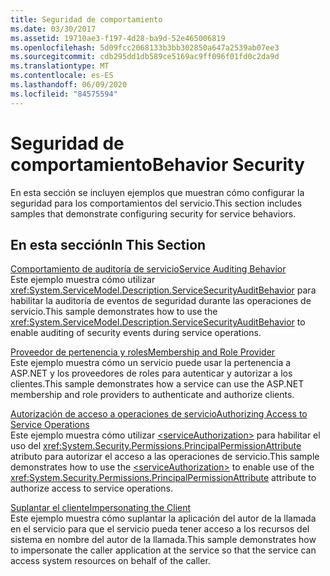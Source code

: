 ```yaml
---
title: Seguridad de comportamiento
ms.date: 03/30/2017
ms.assetid: 19710ae3-f197-4d28-ba9d-52e465006819
ms.openlocfilehash: 5d09fcc2068133b3bb302850a647a2539ab07ee3
ms.sourcegitcommit: cdb295dd1db589ce5169ac9ff096f01fd0c2da9d
ms.translationtype: MT
ms.contentlocale: es-ES
ms.lasthandoff: 06/09/2020
ms.locfileid: "84575594"
---
```

# <a name="behavior-security"></a><span data-ttu-id="bd929-102">Seguridad de comportamiento</span><span class="sxs-lookup"><span data-stu-id="bd929-102">Behavior Security</span></span>
<span data-ttu-id="bd929-103">En esta sección se incluyen ejemplos que muestran cómo configurar la seguridad para los comportamientos del servicio.</span><span class="sxs-lookup"><span data-stu-id="bd929-103">This section includes samples that demonstrate configuring security for service behaviors.</span></span>  
  
## <a name="in-this-section"></a><span data-ttu-id="bd929-104">En esta sección</span><span class="sxs-lookup"><span data-stu-id="bd929-104">In This Section</span></span>  
 [<span data-ttu-id="bd929-105">Comportamiento de auditoría de servicio</span><span class="sxs-lookup"><span data-stu-id="bd929-105">Service Auditing Behavior</span></span>](service-auditing-behavior.md)  
 <span data-ttu-id="bd929-106">Este ejemplo muestra cómo utilizar <xref:System.ServiceModel.Description.ServiceSecurityAuditBehavior> para habilitar la auditoría de eventos de seguridad durante las operaciones de servicio.</span><span class="sxs-lookup"><span data-stu-id="bd929-106">This sample demonstrates how to use the <xref:System.ServiceModel.Description.ServiceSecurityAuditBehavior> to enable auditing of security events during service operations.</span></span>  
  
 [<span data-ttu-id="bd929-107">Proveedor de pertenencia y roles</span><span class="sxs-lookup"><span data-stu-id="bd929-107">Membership and Role Provider</span></span>](membership-and-role-provider.md)  
 <span data-ttu-id="bd929-108">Este ejemplo muestra cómo un servicio puede usar la pertenencia a ASP.NET y los proveedores de roles para autenticar y autorizar a los clientes.</span><span class="sxs-lookup"><span data-stu-id="bd929-108">This sample demonstrates how a service can use the ASP.NET membership and role providers to authenticate and authorize clients.</span></span>  
  
 [<span data-ttu-id="bd929-109">Autorización de acceso a operaciones de servicio</span><span class="sxs-lookup"><span data-stu-id="bd929-109">Authorizing Access to Service Operations</span></span>](authorizing-access-to-service-operations.md)  
 <span data-ttu-id="bd929-110">Este ejemplo muestra cómo utilizar [\<serviceAuthorization>](../../configure-apps/file-schema/wcf/serviceauthorization-element.md) para habilitar el uso del <xref:System.Security.Permissions.PrincipalPermissionAttribute> atributo para autorizar el acceso a las operaciones de servicio.</span><span class="sxs-lookup"><span data-stu-id="bd929-110">This sample demonstrates how to use the [\<serviceAuthorization>](../../configure-apps/file-schema/wcf/serviceauthorization-element.md) to enable use of the <xref:System.Security.Permissions.PrincipalPermissionAttribute> attribute to authorize access to service operations.</span></span>  
  
 [<span data-ttu-id="bd929-111">Suplantar el cliente</span><span class="sxs-lookup"><span data-stu-id="bd929-111">Impersonating the Client</span></span>](impersonating-the-client.md)  
 <span data-ttu-id="bd929-112">Este ejemplo muestra cómo suplantar la aplicación del autor de la llamada en el servicio para que el servicio pueda tener acceso a los recursos del sistema en nombre del autor de la llamada.</span><span class="sxs-lookup"><span data-stu-id="bd929-112">This sample demonstrates how to impersonate the caller application at the service so that the service can access system resources on behalf of the caller.</span></span>
